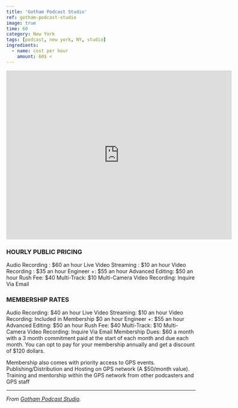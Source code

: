 ```yaml
---
title: 'Gotham Podcast Studio'
ref: gotham-podcast-studio
image: true
time: 60
category: New York
tags: [podcast, new york, NY, studio]
ingredients:
  - name: cost per hour
    amount: 60$ <   
---
```


<iframe src="https://www.google.com/maps/embed?pb=!1m18!1m12!1m3!1d3022.46071063719!2d-73.98679858459384!3d40.75189067932761!2m3!1f0!2f0!3f0!3m2!1i1024!2i768!4f13.1!3m3!1m2!1s0x89c25a20f434d5c9%3A0x70a02cb29a49d756!2sGotham%20Podcast%20Studio!5e0!3m2!1sky!2skg!4v1581772909965!5m2!1sky!2skg" width="600" height="450" frameborder="0" style="border:0;" allowfullscreen=""></iframe> <br>

### HOURLY PUBLIC PRICING

Audio Recording : $60 an hour
Live Video Streaming : $10 an hour
Video Recording : $35 an hour
Engineer +: $55 an hour
Advanced Editing: $50 an hour
Rush Fee: $40
Multi-Track: $10 
Multi-Camera Video Recording: Inquire Via Email 

### MEMBERSHIP RATES

Audio Recording: $40 an hour
Live Video Streaming: $10 an hour
Video Recording: Included in Membership $0 an hour
Engineer +: $55 an hour
Advanced Editing: $50 an hour
Rush Fee: $40
Multi-Track: $10 
Multi-Camera Video Recording: Inquire Via Email 
Membership Dues: $60 a month with a 3 month commitment paid at the start of each month and due each month. You can opt to pay for your membership annually and get a discount of $120 dollars.

Membership also comes with priority access to GPS events. Publishing/Distribution and Hosting on GPS network (A $50/month value). Training and mentorship within the GPS network from other podcasters and GPS staff

---

_From [Gotham Podcast Studio](https://gothampodcaststudio.com/pricing)._
